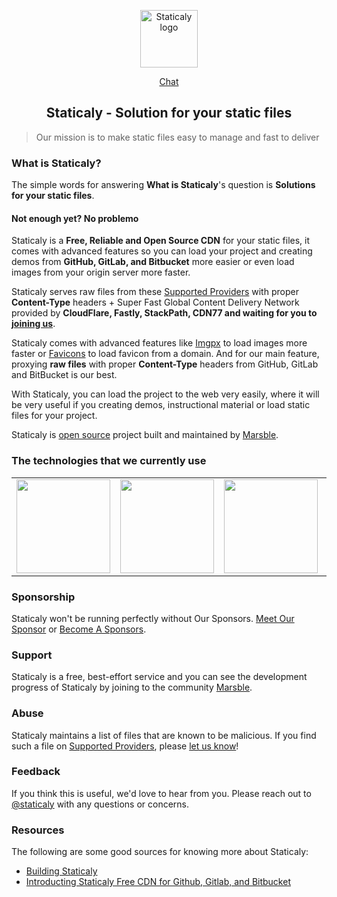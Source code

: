 <p align="center"><a class="clear" href="https://www.staticaly.com/" target="_blank"><img width="92" src="https://cdn.staticaly.com/marsble/staticaly/master/_static/images/staticaly_icon.png" alt="Staticaly logo"></a></p>

<p align="center">
    <a href="https://www.marsble.com/user/staticaly">Chat</a>
</p>

<h2 align="center">
    Staticaly - Solution for your static files
</h2>

> Our mission is to make static files easy to manage and fast to deliver

### What is Staticaly?

The simple words for answering **What is Staticaly**'s question is **Solutions for your static files**.

#### Not enough yet? No problemo

Staticaly is a **Free, Reliable and Open Source CDN** for your static files, it comes with advanced features so you can load your project and creating demos from **GitHub, GitLab, and Bitbucket** more easier or even load images from your origin server more faster.

Staticaly serves raw files from these <a href="https://www.staticaly.com/network#supported-providers">Supported Providers</a> with proper **Content-Type** headers + Super Fast Global Content Delivery Network provided by **CloudFlare, Fastly, StackPath, CDN77 and waiting for you to [joining us](https://www.staticaly.com/become-a-sponsor)**.

Staticaly comes with advanced features like [Imgpx](https://www.staticaly.com/imgpx) to load images more faster or [Favicons](https://www.staticaly.com/favicons) to load favicon from a domain. And for our main feature, proxying **raw files** with proper **Content-Type** headers from GitHub, GitLab and BitBucket is our best.

With Staticaly, you can load the project to the web very easily, where it will be very useful if you creating demos, instructional material or load static files for your project.

Staticaly is [open source](https://github.com/marsble/staticaly) project built and maintained by [Marsble](https://www.marsble.com/).

### The technologies that we currently use

<!--optimus start-->
<table class="about-optimus" align="center">
  <tbody>
    <tr>
      <td align="center" valign="middle">
        <a class="clear" href="https://www.cloudflare.com/?utm_source=Staticaly.com&utm_medium=Logo&utm_campaign=Sponsor%20link" target="_blank">
          <img width="150px" src="https://cdn.staticaly.com/marsble/staticaly/master/_static/images/sponsors/cloudflare.png">
        </a>
      </td>
      <td align="center" valign="middle">
        <a class="clear" href="http://www.stackpath.com/?utm_source=Staticaly.com&utm_medium=Logo&utm_campaign=Sponsor%20link" target="_blank">
          <img width="150px" src="https://cdn.staticaly.com/marsble/staticaly/master/_static/images/sponsors/stackpath.png">
        </a>
      </td>
      <td align="center" valign="middle">
        <a class="clear" href="https://www.cedexis.com/?utm_source=Staticaly.com&utm_medium=Logo&utm_campaign=Sponsor%20link" target="_blank">
          <img width="150px" src="https://cdn.staticaly.com/marsble/staticaly/master/_static/images/sponsors/cedexis.png">
        </a>
      </td>
      <td align="center" valign="middle">
        <a class="clear" href="https://www.fastly.com/?utm_source=Staticaly.com&utm_medium=Logo&utm_campaign=Sponsor%20link" target="_blank">
          <img width="150px" src="https://cdn.staticaly.com/marsble/staticaly/master/_static/images/sponsors/fastly.png">
        </a>
      </td>
      <td align="center" valign="middle">
      <a class="clear" href="https://www.cdn77.com/?utm_source=Staticaly.com&utm_medium=Logo&utm_campaign=Sponsor%20link" target="_blank">
        <img width="150px" src="https://cdn.staticaly.com/marsble/staticaly/master/_static/images/sponsors/cdn77.png">
      </a>
      </td>
    </tr>
  </tbody>
</table>
<!--optimus end-->

### Sponsorship

Staticaly won't be running perfectly without Our Sponsors. [Meet Our Sponsor](https://www.staticaly.com/sponsors) or [Become A Sponsors](https://www.staticaly.com/become-a-sponsors).

### Support

Staticaly is a free, best-effort service and you can see the development progress of Staticaly by joining to the community [Marsble](https://www.marsble.com/user/staticaly).

### Abuse

Staticaly maintains a list of files that are known to be malicious. If you find such a file on [Supported Providers](https://www.staticaly.com/network#supported-providers), please [let us know](https://www.staticaly.com/contact?subject=Abuse)!

### Feedback

If you think this is useful, we'd love to hear from you. Please reach out to [@staticaly](https://www.marsble.com/user/staticaly) with any questions or concerns.

### Resources

The following are some good sources for knowing more about Staticaly:

*   [Building Staticaly](https://www.fransallen.com/building-staticaly)
*   [Introducting Staticaly Free CDN for Github, Gitlab, and Bitbucket](https://www.marsble.com/topic/23/introducting-staticaly-free-cdn-for-github-gitlab-and-bitbucket)
